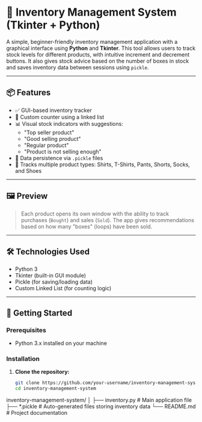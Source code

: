 # 🧮 Inventory Management System (Tkinter + Python)

A simple, beginner-friendly inventory management application with a graphical interface using **Python** and **Tkinter**. This tool allows users to track stock levels for different products, with intuitive increment and decrement buttons. It also gives stock advice based on the number of boxes in stock and saves inventory data between sessions using `pickle`.

---

## 📦 Features

- ✅ GUI-based inventory tracker
- 🔢 Custom counter using a linked list
- 📊 Visual stock indicators with suggestions:
  - "Top seller product"
  - "Good selling product"
  - "Regular product"
  - "Product is not selling enough"
- 💾 Data persistence via `.pickle` files
- 👕 Tracks multiple product types: Shirts, T-Shirts, Pants, Shorts, Socks, and Shoes

---

## 🖼️ Preview

> Each product opens its own window with the ability to track purchases (`Bought`) and sales (`Sold`). The app gives recommendations based on how many "boxes" (loops) have been sold.

---

## 🛠️ Technologies Used

- Python 3
- Tkinter (built-in GUI module)
- Pickle (for saving/loading data)
- Custom Linked List (for counting logic)

---

## 🚀 Getting Started

### Prerequisites
- Python 3.x installed on your machine

### Installation

1. **Clone the repository:**
   ```bash
   git clone https://github.com/your-username/inventory-management-system.git
   cd inventory-management-system

   
inventory-management-system/
│
├── inventory.py            # Main application file
├── *.pickle                # Auto-generated files storing inventory data
└── README.md               # Project documentation
